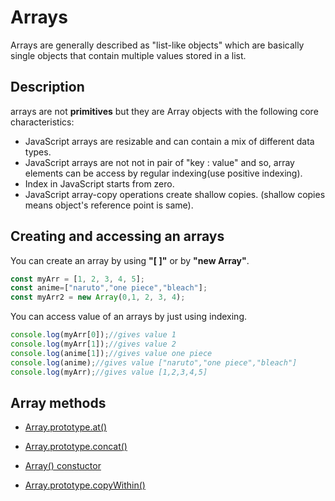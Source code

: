 # Arrays

Arrays are generally described as "list-like objects" which are basically single objects that contain multiple values stored in a list.

## Description

arrays are not **primitives** but they are Array objects with the following core characteristics:

- JavaScript arrays are resizable and can contain a mix of different data types.
- JavaScript arrays are not not in pair of "key : value" and so, array elements can be access by regular indexing(use positive indexing).
- Index in JavaScript starts from zero.
- JavaScript array-copy operations create shallow copies. (shallow copies means object's reference point is same).

## Creating and accessing an arrays

You can create an array by using **"[ ]"** or by **"new Array"**.

```js
const myArr = [1, 2, 3, 4, 5];
const anime=["naruto","one piece","bleach"];
const myArr2 = new Array(0,1, 2, 3, 4);
```

You can access value of an arrays by just using indexing.

```js
console.log(myArr[0]);//gives value 1
console.log(myArr[1]);//gives value 2
console.log(anime[1]);//gives value one piece
console.log(anime);//gives value ["naruto","one piece","bleach"]
console.log(myArr);//gives value [1,2,3,4,5]

```

## Array methods

- [Array.prototype.at()](D:\Learn\learn-js\Basics\Arrays\at().md)

- [Array.prototype.concat()](D:\Learn\learn-js\Basics\Arrays\concat().md)

- [Array() constuctor](D:\Learn\learn-js\Basics\Arrays\Array_constructor.md)

- [Array.prototype.copyWithin()](D:\Learn\learn-js\Basics\Arrays\copyWithin().md)